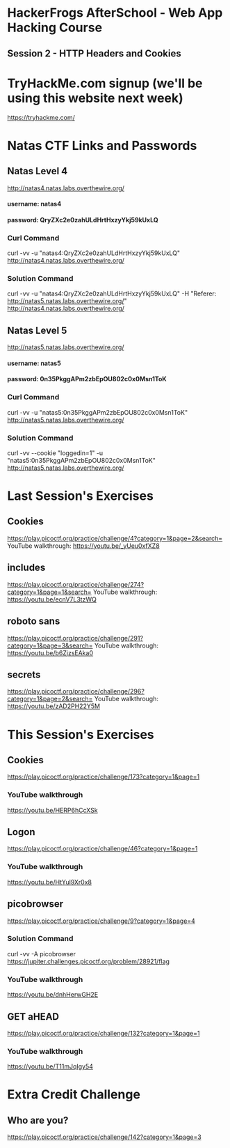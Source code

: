 # HackerFrogs AfterSchool - Web App Hacking Course
## Session 2 - HTTP Headers and Cookies

# TryHackMe.com signup (we'll be using this website next week)
https://tryhackme.com/
# Natas CTF Links and Passwords
## Natas Level 4
http://natas4.natas.labs.overthewire.org/
#### username: natas4
#### password: QryZXc2e0zahULdHrtHxzyYkj59kUxLQ
### Curl Command
curl -vv -u "natas4:QryZXc2e0zahULdHrtHxzyYkj59kUxLQ" http://natas4.natas.labs.overthewire.org/
### Solution Command
curl -vv -u "natas4:QryZXc2e0zahULdHrtHxzyYkj59kUxLQ" -H "Referer: http://natas5.natas.labs.overthewire.org/" http://natas4.natas.labs.overthewire.org/
## Natas Level 5
http://natas5.natas.labs.overthewire.org/
#### username: natas5
#### password: 0n35PkggAPm2zbEpOU802c0x0Msn1ToK
### Curl Command
curl -vv -u "natas5:0n35PkggAPm2zbEpOU802c0x0Msn1ToK" http://natas5.natas.labs.overthewire.org/
### Solution Command
curl -vv --cookie "loggedin=1" -u "natas5:0n35PkggAPm2zbEpOU802c0x0Msn1ToK" http://natas5.natas.labs.overthewire.org/

# Last Session's Exercises
## Cookies
https://play.picoctf.org/practice/challenge/4?category=1&page=2&search=
YouTube walkthrough:
https://youtu.be/_yUeu0xfXZ8

## includes
https://play.picoctf.org/practice/challenge/274?category=1&page=1&search=
YouTube walkthrough:
https://youtu.be/ecnV7L3tzWQ

## roboto sans
https://play.picoctf.org/practice/challenge/291?category=1&page=3&search=
YouTube walkthrough:
https://youtu.be/b6ZjzsEAka0

## secrets
https://play.picoctf.org/practice/challenge/296?category=1&page=2&search=
YouTube walkthrough:
https://youtu.be/zAD2PH22Y5M

# This Session's Exercises
## Cookies
https://play.picoctf.org/practice/challenge/173?category=1&page=1
### YouTube walkthrough
https://youtu.be/HERP6hCcXSk

## Logon
https://play.picoctf.org/practice/challenge/46?category=1&page=1
### YouTube walkthrough
https://youtu.be/HtYul9Xr0x8

## picobrowser
https://play.picoctf.org/practice/challenge/9?category=1&page=4
### Solution Command
curl -vv -A picobrowser https://jupiter.challenges.picoctf.org/problem/28921/flag
### YouTube walkthrough
https://youtu.be/dnhHerwGH2E

## GET aHEAD
https://play.picoctf.org/practice/challenge/132?category=1&page=1
### YouTube walkthrough
https://youtu.be/T11mJqIgy54

# Extra Credit Challenge
## Who are you?
https://play.picoctf.org/practice/challenge/142?category=1&page=3
